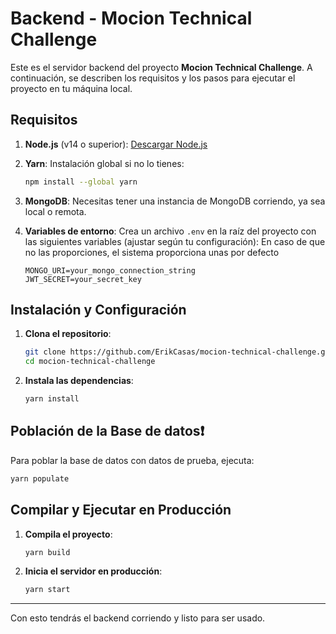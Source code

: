 # Backend - Mocion Technical Challenge

Este es el servidor backend del proyecto **Mocion Technical Challenge**. A continuación, se describen los requisitos y los pasos para ejecutar el proyecto en tu máquina local.

## Requisitos

1. **Node.js** (v14 o superior): [Descargar Node.js](https://nodejs.org/)
2. **Yarn**: Instalación global si no lo tienes:
   ```bash
   npm install --global yarn
   ```
3. **MongoDB**: Necesitas tener una instancia de MongoDB corriendo, ya sea local o remota.
4. **Variables de entorno**: Crea un archivo `.env` en la raíz del proyecto con las siguientes variables (ajustar según tu configuración): En caso de que no las proporciones, el sistema proporciona unas por defecto

   ```
   MONGO_URI=your_mongo_connection_string
   JWT_SECRET=your_secret_key
   ```

## Instalación y Configuración

1. **Clona el repositorio**:

   ```bash
   git clone https://github.com/ErikCasas/mocion-technical-challenge.git
   cd mocion-technical-challenge
   ```

2. **Instala las dependencias**:
   ```bash
   yarn install
   ```

## Población de la Base de datos❗

Para poblar la base de datos con datos de prueba, ejecuta:

```bash
yarn populate
```

## Compilar y Ejecutar en Producción

1. **Compila el proyecto**:

   ```bash
   yarn build
   ```

2. **Inicia el servidor en producción**:
   ```bash
   yarn start
   ```

---

Con esto tendrás el backend corriendo y listo para ser usado.
